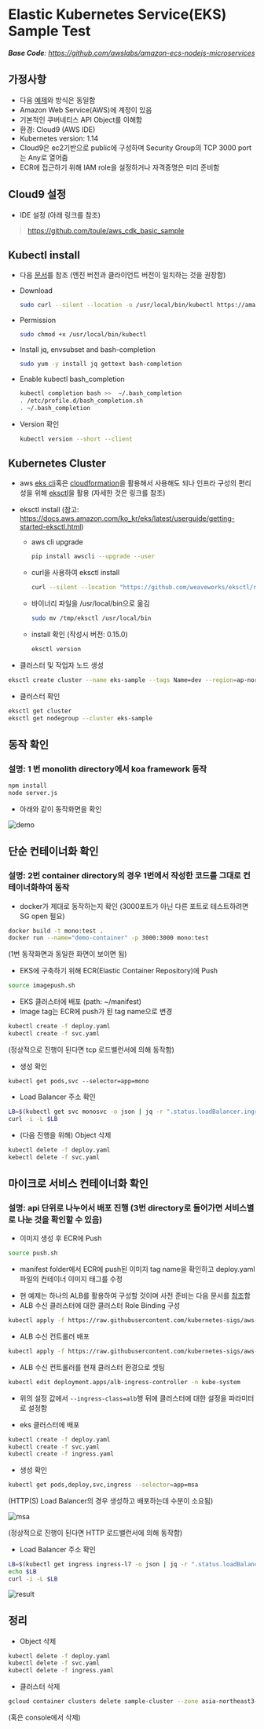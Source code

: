 # Elastic Kubernetes Service(EKS) Sample Test



***Base Code**: https://github.com/awslabs/amazon-ecs-nodejs-microservices*



## 가정사항

* 다음 [예제](https://github.com/toule/gke-k8s-demo)와 방식은 동일함
* Amazon Web Service(AWS)에 계정이 있음
* 기본적인 쿠버네티스 API Object를 이해함
* 환경: Cloud9 (AWS IDE)
* Kubernetes version: 1.14
* Cloud9은 ec2기반으로 public에 구성하며 Security Group의 TCP 3000 port는 Any로 열어줌
* ECR에 접근하기 위해 IAM role을 설정하거나 자격증명은 미리 준비함



## Cloud9 설정

* IDE 설정 (아래 링크를 참조)

> https://github.com/toule/aws_cdk_basic_sample





## Kubectl install

- 다음 [문서](https://eksworkshop.com/020_prerequisites/k8stools/)를 참조 (엔진 버전과 클라이언트 버전이 일치하는 것을 권장함)

- Download

  ```bash
  sudo curl --silent --location -o /usr/local/bin/kubectl https://amazon-eks.s3-us-west-2.amazonaws.com/1.14.6/2019-08-22/bin/linux/amd64/kubectl
  ```

- Permission

  ```bash
  sudo chmod +x /usr/local/bin/kubectl
  ```

- Install jq, envsubset and bash-completion

  ```bash
  sudo yum -y install jq gettext bash-completion
  ```

- Enable kubectl bash_completion

  ```bash
  kubectl completion bash >>  ~/.bash_completion
  . /etc/profile.d/bash_completion.sh
  . ~/.bash_completion
  ```

- Version 확인

  ```bash
  kubectl version --short --client
  ```

  



## Kubernetes Cluster

* aws [eks cli](https://docs.aws.amazon.com/cli/latest/reference/eks/index.html)혹은 [cloudformation](https://github.com/aws-quickstart/quickstart-amazon-eks)을 활용해서 사용해도 되나 인프라 구성의 편리성을 위해 [eksctl](https://github.com/weaveworks/eksctl)을 활용 (자세한 것은 링크를 참조)

* eksctl install (참고: https://docs.aws.amazon.com/ko_kr/eks/latest/userguide/getting-started-eksctl.html)

  * aws cli upgrade

    ```bash
    pip install awscli --upgrade --user
    ```

  * curl을 사용하여 eksctl install

    ```bash
    curl --silent --location "https://github.com/weaveworks/eksctl/releases/download/latest_release/eksctl_$(uname -s)_amd64.tar.gz" | tar xz -C /tmp
    ```

  * 바이너리 파일을 /usr/local/bin으로 옮김

    ```bash
    sudo mv /tmp/eksctl /usr/local/bin
    ```

  * install 확인 (작성시 버전: 0.15.0)

    ```bash
    eksctl version
    ```

    

- 클러스터 및 작업자 노드 생성

```bash
eksctl create cluster --name eks-sample --tags Name=dev --region=ap-northeast-2 --nodegroup-name worker --node-private-networking --vpc-nat-mode Single --asg-access --alb-ingress-access --node-type t3.medium --nodes 2
```



- 클러스터 확인

```bash
eksctl get cluster
eksctl get nodegroup --cluster eks-sample
```





## 동작 확인

### 설명: 1  번 monolith directory에서 koa framework 동작

```bash
npm install
node server.js
```

- 아래와 같이 동작화면을 확인

![demo](./images/demo.png)

  

## 단순 컨테이너화 확인

### 설명: 2번 container directory의 경우 1번에서 작성한 코드를 그대로 컨테이너화하여 동작

* docker가 제대로 동작하는지 확인 (3000포트가 아닌 다른 포트로 테스트하려면 SG open 필요)

```bash
docker build -t mono:test .
docker run --name="demo-container" -p 3000:3000 mono:test
```

(1번 동작화면과 동일한 화면이 보이면 됨)

* EKS에 구축하기 위해 ECR(Elastic Container Repository)에 Push

```bash
source imagepush.sh
```

* EKS 클러스터에 배포 (path: ~/manifest)
* Image tag는 ECR에 push가 된 tag name으로 변경 

```bash
kubectl create -f deploy.yaml
kubectl create -f svc.yaml
```

(정상적으로 진행이 된다면 tcp 로드밸런서에 의해 동작함)

* 생성 확인

`kubectl get pods,svc --selector=app=mono`

* Load Balancer 주소 확인

```bash
LB=$(kubectl get svc monosvc -o json | jq -r ".status.loadBalancer.ingress[].hostname")
curl -i -L $LB 
```

* (다음 진행을 위해) Object 삭제

```bash
kubectl delete -f deploy.yaml
kebectl delete -f svc.yaml
```

## 마이크로 서비스 컨테이너화 확인

### 설명: api 단위로 나누어서 배포 진행 (3번 directory로 들어가면 서비스별로 나눈 것을 확인할 수 있음)

* 이미지 생성 후 ECR에 Push

```bash
source push.sh
```

* manifest folder에서 ECR에 push된 이미지 tag name을 확인하고 deploy.yaml파일의 컨테이너 이미지 태그를 수정

- 현 예제는 하나의 ALB를 활용하여 구성할 것이며 사전 준비는 다음 문서를 [참조](https://docs.aws.amazon.com/ko_kr/eks/latest/userguide/alb-ingress.html)함
- ALB 수신 클러스터에 대한 클러스터 Role Binding 구성

```bash
kubectl apply -f https://raw.githubusercontent.com/kubernetes-sigs/aws-alb-ingress-controller/v1.1.4/docs/examples/rbac-role.yaml
```

- ALB 수신 컨트롤러 배포

```bash
kubectl apply -f https://raw.githubusercontent.com/kubernetes-sigs/aws-alb-ingress-controller/v1.1.4/docs/examples/alb-ingress-controller.yaml
```

- ALB 수신 컨트롤러를 현재 클러스터 환경으로 셋팅

```bash
kubectl edit deployment.apps/alb-ingress-controller -n kube-system
```

- 위의 설정 값에서 `--ingress-class=alb`행 뒤에 클러스터에 대한 설정을 파라미터로 설정함



* eks 클러스터에 배포

```bash
kubectl create -f deploy.yaml
kubectl create -f svc.yaml
kubectl create -f ingress.yaml 
```

* 생성 확인

```bash
kubectl get pods,deploy,svc,ingress --selector=app=msa
```

(HTTP(S) Load Balancer의 경우 생성하고 배포하는데 수분이 소요됨)

![msa](./images/msa-component.png)

(정상적으로 진행이 된다면 HTTP 로드밸런서에 의해 동작함)

* Load Balancer 주소 확인

```bash
LB=$(kubectl get ingress ingress-l7 -o json | jq -r ".status.loadBalancer.ingress[].ip")
echo $LB
curl -i -L $LB
```

![result](./images/msa-result.png)



## 정리

* Object 삭제

```bash
kubectl delete -f deploy.yaml
kubectl delete -f svc.yaml
kubectl delete -f ingress.yaml
```

* 클러스터 삭제

```bash
gcloud container clusters delete sample-cluster --zone asia-northeast3-a
```

(혹은 console에서 삭제)
